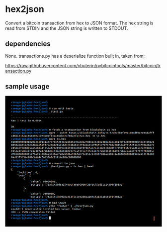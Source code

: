 
# hex2json

Convert a bitcoin transaction from hex to JSON format. The hex string is read from STDIN and the JSON string is written to STDOUT.

## dependencies

None. transactions.py has a deserialize function built in, taken from:

https://raw.githubusercontent.com/vbuterin/pybitcointools/master/bitcoin/transaction.py


## sample usage

![usage](images/usage.png "Usage")
